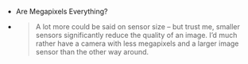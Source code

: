[](https://digital-photography-school.com/should-you-buy-a-dslr-or-point-and-shoot-digital-camera/)
- Are Megapixels Everything?
- > A lot more could be said on sensor size – but trust me, smaller sensors significantly reduce the quality of an image. I’d much rather have a camera with less megapixels and a larger image sensor than the other way around.
